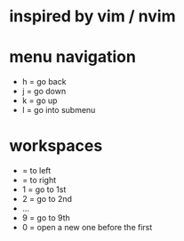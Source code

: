 # inspired by vim / nvim

# menu navigation
- h = go back
- j = go down
- k = go up
- l = go into submenu

# workspaces
- = to left
- = to right
- 1 = go to 1st
- 2 = go to 2nd
- ...
- 9 = go to 9th
- 0 = open a new one before the first
